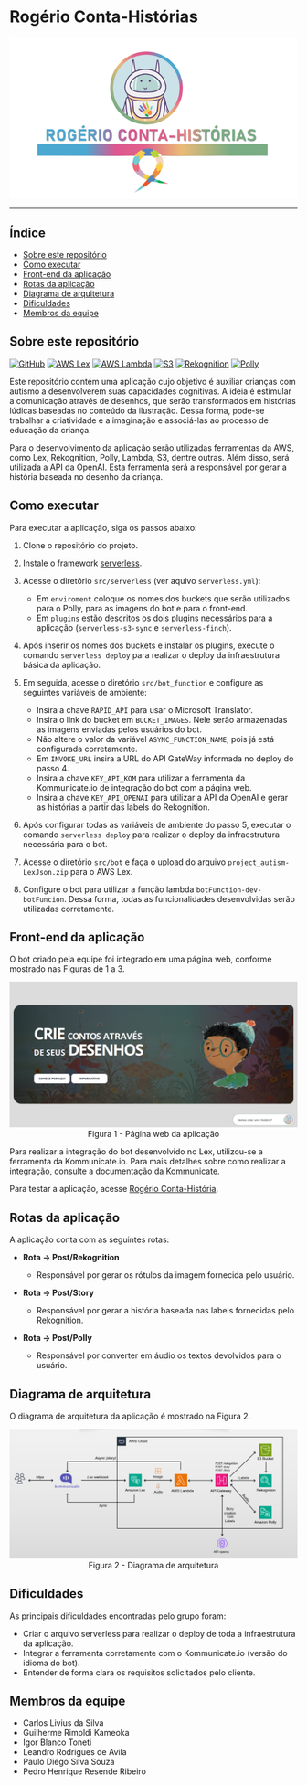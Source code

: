 # Rogério Conta-Histórias
<p align="center">
  <img src="./assets/rogeriobot.png">
</p>

---

## Índice

- [Sobre este repositório](#sobre-este-repositório)
- [Como executar](#como-executar)
- [Front-end da aplicação](#front-end-da-aplicação)
- [Rotas da aplicação](#rotas-da-aplicação)
- [Diagrama de arquitetura](#diagrama-de-arquitetura)
- [Dificuldades](#dificuldades)
- [Membros da equipe](#membros-da-equipe)

## Sobre este repositório
[![GitHub](https://badgen.net/badge/icon/GitHub?icon=github&label&color=black&scale=1.25)](https://github.com/) [![AWS Lex](https://badgen.net/badge/AWS/Lex/green?icon=amazonaws&scale=1.25)](https://aws.amazon.com/lex/) [![AWS Lambda](https://badgen.net/badge/AWS/Lambda/yellow?icon=amazonaws&scale=1.25)](https://aws.amazon.com/lambda/) [![S3](https://badgen.net/badge/AWS/S3/green?icon=amazonaws&scale=1.25)](https://docs.aws.amazon.com/s3/index.html) [![Rekognition](https://badgen.net/badge/AWS/Rekognition/purple?icon=amazonaws&scale=1.25)](https://docs.aws.amazon.com/rekognition/index.html) [![Polly](https://badgen.net/badge/AWS/Polly/blue?icon=amazonaws&scale=1.25)](https://docs.aws.amazon.com/polly/index.html)

Este repositório contém uma aplicação cujo objetivo é auxiliar crianças com autismo a desenvolverem suas capacidades cognitivas. A ideia é estimular a comunicação através de desenhos, que serão transformados em histórias lúdicas baseadas no conteúdo da ilustração. Dessa forma, pode-se trabalhar a criatividade e a imaginação e associá-las ao processo de educação da criança.

Para o desenvolvimento da aplicação serão utilizadas ferramentas da AWS, como Lex, Rekognition, Polly, Lambda, S3, dentre outras. Além disso, será utilizada a API da OpenAI. Esta ferramenta será a responsável por gerar a história baseada no desenho da criança.

## Como executar

Para executar a aplicação, siga os passos abaixo:

1. Clone o repositório do projeto.

2. Instale o framework [serverless](https://www.serverless.com/framework/docs/getting-started).

3. Acesse o diretório `src/serverless` (ver aquivo `serverless.yml`):

    - Em `enviroment` coloque os nomes dos buckets que serão utilizados para o Polly, para as imagens do bot e para o front-end.
    - Em `plugins` estão descritos os dois plugins necessários para a aplicação (`serverless-s3-sync` e `serverless-finch`).

4. Após inserir os nomes dos buckets e instalar os plugins, execute o comando `serverless deploy` para realizar o deploy da infraestrutura básica da aplicação.

5. Em seguida, acesse o diretório `src/bot_function` e configure as seguintes variáveis de ambiente:

    - Insira a chave `RAPID_API` para usar o Microsoft Translator.
    - Insira o link do bucket em `BUCKET_IMAGES`. Nele serão armazenadas as imagens enviadas pelos usuários do bot.
    - Não altere o valor da variável `ASYNC_FUNCTION_NAME`, pois já está configurada corretamente.
    - Em `INVOKE_URL` insira a URL do API GateWay informada no deploy do passo 4.
    - Insira a chave `KEY_API_KOM` para utilizar a ferramenta da Kommunicate.io de integração do bot com a página web.
    - Insira a chave `KEY_API_OPENAI` para utilizar a API da OpenAI e gerar as histórias a partir das labels do Rekognition.

6. Após configurar todas as variáveis de ambiente do passo 5, executar o comando `serverless deploy` para realizar o deploy da infraestrutura necessária para o bot.

7. Acesse o diretório `src/bot` e faça o upload do arquivo `project_autism-LexJson.zip` para o AWS Lex.

8. Configure o bot para utilizar a função lambda `botFunction-dev-botFuncion`. Dessa forma, todas as funcionalidades desenvolvidas serão utilizadas corretamente.

## Front-end da aplicação

O bot criado pela equipe foi integrado em uma página web, conforme mostrado nas Figuras de 1 a 3.

<p align="center">
  <img src="./assets/web-page-001.png"> <br>
  Figura 1 - Página web da aplicação
</p>

Para realizar a integração do bot desenvolvido no Lex, utilizou-se a ferramenta da Kommunicate.io. Para mais detalhes sobre como realizar a integração, consulte a documentação da [Kommunicate](https://www.kommunicate.io/product/amazon-lex-integration).

Para testar a aplicação, acesse [Rogério Conta-História](http://front-end-sprint-9-10-grupo-2.s3-website-us-east-1.amazonaws.com/).

## Rotas da aplicação

A aplicação conta com as seguintes rotas:

- **Rota → Post/Rekognition**
    - Responsável por gerar os rótulos da imagem fornecida pelo usuário.

- **Rota → Post/Story**
    - Responsável por gerar a história baseada nas labels fornecidas pelo Rekognition.

- **Rota → Post/Polly**
    - Responsável por converter em áudio os textos devolvidos para o usuário.

## Diagrama de arquitetura

O diagrama de arquitetura da aplicação é mostrado na Figura 2.

<p align="center">
  <img src="./assets/architecture-diagram.png"> <br>
  Figura 2 - Diagrama de arquitetura
</p>

## Dificuldades

As principais dificuldades encontradas pelo grupo foram:

- Criar o arquivo serverless para realizar o deploy de toda a infraestrutura da aplicação.
- Integrar a ferramenta corretamente com o Kommunicate.io (versão do idioma do bot).
- Entender de forma clara os requisitos solicitados pelo cliente.

## Membros da equipe

- Carlos Livius da Silva
- Guilherme Rimoldi Kameoka
- Igor Blanco Toneti
- Leandro Rodrigues de Avila
- Paulo Diego Silva Souza
- Pedro Henrique Resende Ribeiro
